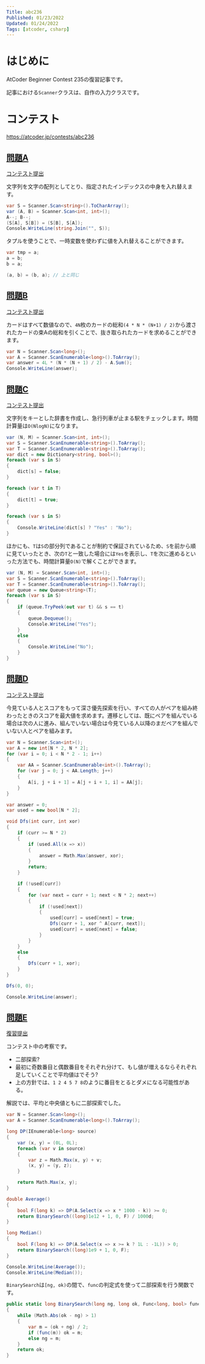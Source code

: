 ```yaml
---
Title: abc236
Published: 01/23/2022
Updated: 01/24/2022
Tags: [atcoder, csharp]
---
```


# はじめに

AtCoder Beginner Contest 235の復習記事です。

記事における`Scanner`クラスは、自作の入力クラスです。

# コンテスト

https://atcoder.jp/contests/abc236

## [問題A](https://atcoder.jp/contests/abc236/tasks/abc236_a)

[コンテスト提出](https://atcoder.jp/contests/abc236/submissions/28718361)

文字列を文字の配列としてとり、指定されたインデックスの中身を入れ替えます。

```csharp
var S = Scanner.Scan<string>().ToCharArray();
var (A, B) = Scanner.Scan<int, int>();
A--; B--;
(S[A], S[B]) = (S[B], S[A]);
Console.WriteLine(string.Join("", S));
```

タプルを使うことで、一時変数を使わずに値を入れ替えることができます。
```csharp
var tmp = a;
a = b;
b = a;

(a, b) = (b, a); // 上と同じ
```

## [問題B](https://atcoder.jp/contests/abc236/tasks/abc236_b)

[コンテスト提出](https://atcoder.jp/contests/abc236/submissions/28722017)

カードはすべて数値なので、`4N`枚のカードの総和`(4 * N * (N+1) / 2)`から渡されたカードの束Aの総和を引くことで、抜き取られたカードを求めることができます。

```csharp
var N = Scanner.Scan<long>();
var A = Scanner.ScanEnumerable<long>().ToArray();
var answer = 4L * (N * (N + 1) / 2) - A.Sum();
Console.WriteLine(answer);
```

## [問題C](https://atcoder.jp/contests/abc236/tasks/abc236_c)

[コンテスト提出](https://atcoder.jp/contests/abc236/submissions/28725764)

文字列をキーとした辞書を作成し、急行列車が止まる駅をチェックします。時間計算量は`O(NlogN)`になります。

```csharp
var (N, M) = Scanner.Scan<int, int>();
var S = Scanner.ScanEnumerable<string>().ToArray();
var T = Scanner.ScanEnumerable<string>().ToArray();
var dict = new Dictionary<string, bool>();
foreach (var s in S)
{
    dict[s] = false;
}

foreach (var t in T)
{
    dict[t] = true;
}

foreach (var s in S)
{
    Console.WriteLine(dict[s] ? "Yes" : "No");
}
```

ほかにも、`T`は`S`の部分列であることが制約で保証されているため、`S`を前から順に見ていったとき、次の`T`と一致した場合には`Yes`を表示し、`T`を次に進めるといった方法でも、時間計算量`O(N)`で解くことができます。

```csharp
var (N, M) = Scanner.Scan<int, int>();
var S = Scanner.ScanEnumerable<string>().ToArray();
var T = Scanner.ScanEnumerable<string>().ToArray();
var queue = new Queue<string>(T);
foreach (var s in S)
{
    if (queue.TryPeek(out var t) && s == t)
    {
        queue.Dequeue();
        Console.WriteLine("Yes");
    }
    else
    {
        Console.WriteLine("No");
    }
}
```


## [問題D](https://atcoder.jp/contests/abc236/tasks/abc236_d)

[コンテスト提出](https://atcoder.jp/contests/abc236/submissions/28749636)

今見ている人とスコアをもって深さ優先探索を行い、すべての人がペアを組み終わったときのスコアを最大値を求めます。遷移としては、既にペアを組んでいる場合は次の人に進み、組んでいない場合は今見ている人以降のまだペアを組んでいない人とペアを組みます。

```csharp
var N = Scanner.Scan<int>();
var A = new int[N * 2, N * 2];
for (var i = 0; i < N * 2 - 1; i++)
{
    var AA = Scanner.ScanEnumerable<int>().ToArray();
    for (var j = 0; j < AA.Length; j++)
    {
        A[i, j + i + 1] = A[j + i + 1, i] = AA[j];
    }
}

var answer = 0;
var used = new bool[N * 2];

void Dfs(int curr, int xor)
{
    if (curr >= N * 2)
    {
        if (used.All(x => x))
        {
            answer = Math.Max(answer, xor);
        }
        return;
    }

    if (!used[curr])
    {
        for (var next = curr + 1; next < N * 2; next++)
        {
            if (!used[next])
            {
                used[curr] = used[next] = true;
                Dfs(curr + 1, xor ^ A[curr, next]);
                used[curr] = used[next] = false;
            }
        }
    }
    else
    {
        Dfs(curr + 1, xor);
    }
}

Dfs(0, 0);

Console.WriteLine(answer);
```

## [問題E](https://atcoder.jp/contests/abc236/tasks/abc236_e)

[復習提出](https://atcoder.jp/contests/abc236/submissions/28760550)

コンテスト中の考察です。

- 二部探索?
- 最初に奇数番目と偶数番目をそれぞれ分けて、もし値が増えるならそれぞれ足していくことで平均値はでそう?
- 上の方針では、`1 2 4 5 7 8`のように番目をとるとダメになる可能性がある。

解説では、平均と中央値ともに二部探索でした。

```csharp
var N = Scanner.Scan<long>();
var A = Scanner.ScanEnumerable<long>().ToArray();

long DP(IEnumerable<long> source)
{
    var (x, y) = (0L, 0L);
    foreach (var v in source)
    {
        var z = Math.Max(x, y) + v;
        (x, y) = (y, z);
    }

    return Math.Max(x, y);
}

double Average()
{
    bool F(long k) => DP(A.Select(x => x * 1000 - k)) >= 0;
    return BinarySearch((long)1e12 + 1, 0, F) / 1000d;
}

long Median()
{
    bool F(long k) => DP(A.Select(x => x >= k ? 1L : -1L)) > 0;
    return BinarySearch((long)1e9 + 1, 0, F);
}

Console.WriteLine(Average());
Console.WriteLine(Median());
```

`BinarySearch`は`[ng, ok)`の間で、`func`の判定式を使って二部探索を行う関数です。
```csharp
public static long BinarySearch(long ng, long ok, Func<long, bool> func)
{
    while (Math.Abs(ok - ng) > 1)
    {
        var m = (ok + ng) / 2;
        if (func(m)) ok = m;
        else ng = m;
    }
    return ok;
}
```
